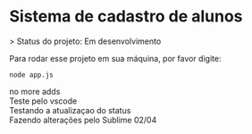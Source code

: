 <h1>Sistema de cadastro de alunos</h1>
> Status do projeto: Em desenvolvimento

Para rodar esse projeto em sua máquina, por favor digite:
```
node app.js
```
no more adds
<br>
Teste pelo vscode
<br>
Testando a atualizaçao do status
<br>
Fazendo alterações pelo Sublime 02/04